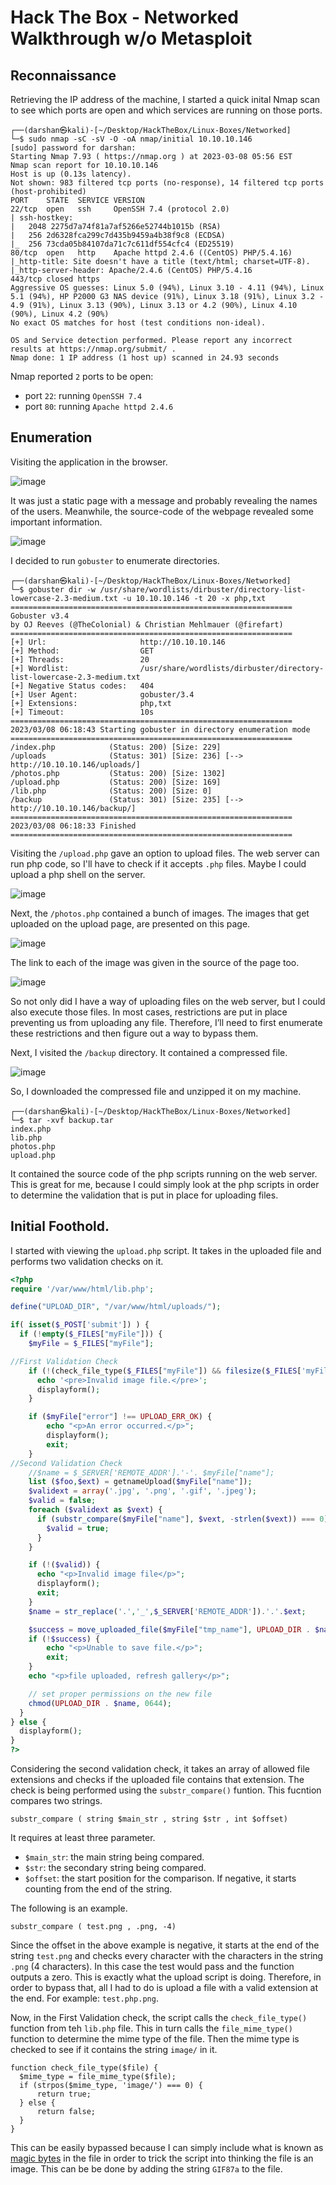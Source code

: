 # Hack The Box - Networked Walkthrough w/o Metasploit

## Reconnaissance
Retrieving the IP address of the machine, I started a quick inital Nmap scan to see which ports are open and which services are running on those ports.

```
┌──(darshan㉿kali)-[~/Desktop/HackTheBox/Linux-Boxes/Networked]
└─$ sudo nmap -sC -sV -O -oA nmap/initial 10.10.10.146
[sudo] password for darshan: 
Starting Nmap 7.93 ( https://nmap.org ) at 2023-03-08 05:56 EST
Nmap scan report for 10.10.10.146
Host is up (0.13s latency).
Not shown: 983 filtered tcp ports (no-response), 14 filtered tcp ports (host-prohibited)
PORT    STATE  SERVICE VERSION
22/tcp  open   ssh     OpenSSH 7.4 (protocol 2.0)
| ssh-hostkey: 
|   2048 2275d7a74f81a7af5266e52744b1015b (RSA)
|   256 2d6328fca299c7d435b9459a4b38f9c8 (ECDSA)
|_  256 73cda05b84107da71c7c611df554cfc4 (ED25519)
80/tcp  open   http    Apache httpd 2.4.6 ((CentOS) PHP/5.4.16)
|_http-title: Site doesn't have a title (text/html; charset=UTF-8).
|_http-server-header: Apache/2.4.6 (CentOS) PHP/5.4.16
443/tcp closed https
Aggressive OS guesses: Linux 5.0 (94%), Linux 3.10 - 4.11 (94%), Linux 5.1 (94%), HP P2000 G3 NAS device (91%), Linux 3.18 (91%), Linux 3.2 - 4.9 (91%), Linux 3.13 (90%), Linux 3.13 or 4.2 (90%), Linux 4.10 (90%), Linux 4.2 (90%)
No exact OS matches for host (test conditions non-ideal).

OS and Service detection performed. Please report any incorrect results at https://nmap.org/submit/ .
Nmap done: 1 IP address (1 host up) scanned in 24.93 seconds
```

Nmap reported `2` ports to be open:
- port `22`: running `OpenSSH 7.4`
- port `80`: running `Apache httpd 2.4.6`

## Enumeration
Visiting the application in the browser.

![image](https://user-images.githubusercontent.com/87711310/223698155-96d152ea-a5d8-4fec-a592-e2b5fc05877d.png)

It was just a static page with a message and probably revealing the names of the users. Meanwhile, the source-code of the webpage revealed some important information.

![image](https://user-images.githubusercontent.com/87711310/223698508-b255edbe-c947-488c-a9e3-556ef16a48cd.png)

I decided to run `gobuster` to enumerate directories.

```
┌──(darshan㉿kali)-[~/Desktop/HackTheBox/Linux-Boxes/Networked]
└─$ gobuster dir -w /usr/share/wordlists/dirbuster/directory-list-lowercase-2.3-medium.txt -u 10.10.10.146 -t 20 -x php,txt
===============================================================
Gobuster v3.4
by OJ Reeves (@TheColonial) & Christian Mehlmauer (@firefart)
===============================================================
[+] Url:                     http://10.10.10.146
[+] Method:                  GET
[+] Threads:                 20
[+] Wordlist:                /usr/share/wordlists/dirbuster/directory-list-lowercase-2.3-medium.txt
[+] Negative Status codes:   404
[+] User Agent:              gobuster/3.4
[+] Extensions:              php,txt
[+] Timeout:                 10s
===============================================================
2023/03/08 06:18:43 Starting gobuster in directory enumeration mode
===============================================================
/index.php            (Status: 200) [Size: 229]
/uploads              (Status: 301) [Size: 236] [--> http://10.10.10.146/uploads/]
/photos.php           (Status: 200) [Size: 1302]
/upload.php           (Status: 200) [Size: 169]
/lib.php              (Status: 200) [Size: 0]
/backup               (Status: 301) [Size: 235] [--> http://10.10.10.146/backup/]
===============================================================
2023/03/08 06:18:33 Finished
===============================================================
```

Visiting the `/upload.php` gave an option to upload files. The web server can run php code, so I'll have to check if it accepts `.php` files. Maybe I could upload a php shell on the server.

![image](https://user-images.githubusercontent.com/87711310/223700950-4d9bc356-dee4-4aa3-bbf8-6707f78b84c8.png)

Next, the `/photos.php` contained a bunch of images. The images that get uploaded on the upload page, are presented on this page.

![image](https://user-images.githubusercontent.com/87711310/223701422-c2ec209c-59ad-47b3-a121-9083ae1a7e71.png)

The link to each of the image was given in the source of the page too.

![image](https://user-images.githubusercontent.com/87711310/223701681-e18dbd91-5815-40ee-971a-ae627c7d4b13.png)

So not only did I have a way of uploading files on the web server, but I could also execute those files. In most cases, restrictions are put in place preventing us from uploading any file. Therefore, I’ll need to first enumerate these restrictions and then figure out a way to bypass them.

Next, I visited the `/backup` directory. It contained a compressed file.

![image](https://user-images.githubusercontent.com/87711310/223704073-386dc340-a83b-46eb-b3ac-853c7ba3d770.png)

So, I downloaded the compressed file and unzipped it on my machine.

```
┌──(darshan㉿kali)-[~/Desktop/HackTheBox/Linux-Boxes/Networked]
└─$ tar -xvf backup.tar  
index.php
lib.php
photos.php
upload.php           
```

It contained the source code of the php scripts running on the web server. This is great for me, because I could simply look at the php scripts in order to determine the validation that is put in place for uploading files.

## Initial Foothold.

I started with viewing the `upload.php` script.  It takes in the uploaded file and performs two validation checks on it.

```php
<?php
require '/var/www/html/lib.php';

define("UPLOAD_DIR", "/var/www/html/uploads/");

if( isset($_POST['submit']) ) {
  if (!empty($_FILES["myFile"])) {
    $myFile = $_FILES["myFile"];

//First Validation Check
    if (!(check_file_type($_FILES["myFile"]) && filesize($_FILES['myFile']['tmp_name']) < 60000)) {
      echo '<pre>Invalid image file.</pre>';
      displayform();
    }

    if ($myFile["error"] !== UPLOAD_ERR_OK) {
        echo "<p>An error occurred.</p>";
        displayform();
        exit;
    }
//Second Validation Check
    //$name = $_SERVER['REMOTE_ADDR'].'-'. $myFile["name"];
    list ($foo,$ext) = getnameUpload($myFile["name"]);
    $validext = array('.jpg', '.png', '.gif', '.jpeg');
    $valid = false;
    foreach ($validext as $vext) {
      if (substr_compare($myFile["name"], $vext, -strlen($vext)) === 0) {
        $valid = true;
      }
    }

    if (!($valid)) {
      echo "<p>Invalid image file</p>";
      displayform();
      exit;
    }
    $name = str_replace('.','_',$_SERVER['REMOTE_ADDR']).'.'.$ext;

    $success = move_uploaded_file($myFile["tmp_name"], UPLOAD_DIR . $name);
    if (!$success) {
        echo "<p>Unable to save file.</p>";
        exit;
    }
    echo "<p>file uploaded, refresh gallery</p>";

    // set proper permissions on the new file
    chmod(UPLOAD_DIR . $name, 0644);
  }
} else {
  displayform();
}
?>
```

Considering the second validation check, it takes an array of allowed file extensions and checks if the uploaded file contains that extension. The check is being performed using the `substr_compare()` funtion. This fucntion compares two strings.

```
substr_compare ( string $main_str , string $str , int $offset)
```

It requires at least three parameter.
- `$main_str`: the main string being compared.
- `$str`: the secondary string being compared.
- `$offset`: the start position for the comparison. If negative, it starts counting from the end of the string.

The following is an example.

```
substr_compare ( test.png , .png, -4)
```

Since the offset in the above example is negative, it starts at the end of the string `test.png` and checks every character with the characters in the string `.png` (4 characters). In this case the test would pass and the function outputs a zero. This is exactly what the upload script is doing. Therefore, in order to bypass that, all I had to do is upload a file with a valid extension at the end. For example: `test.php.png`.

Now, in the First Validation check, the script calls the `check_file_type()` function from teh `lib.php` file. This in turn calls the `file_mime_type()` function to determine the mime type of the file. Then the mime type is checked to see if it contains the string `image/` in it.

```
function check_file_type($file) {
  $mime_type = file_mime_type($file);
  if (strpos($mime_type, 'image/') === 0) {
      return true;
  } else {
      return false;
  }  
}
```

This can be easily bypassed because I can simply include what is known as [magic bytes](https://en.wikipedia.org/wiki/List_of_file_signatures) in the file in order to trick the script into thinking the file is an image. This can be be done by adding the string `GIF87a` to the file.
